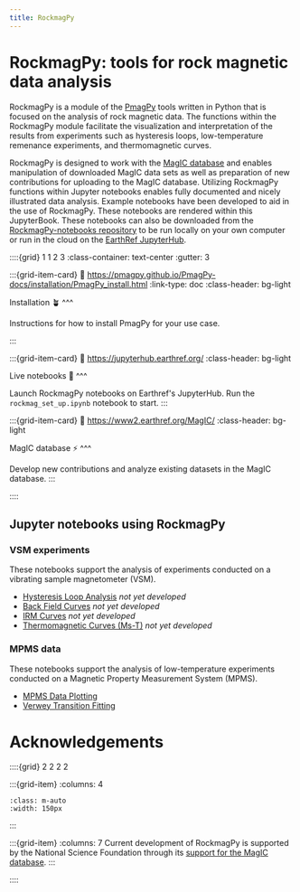 ```yaml
---
title: RockmagPy
---
```


# RockmagPy: tools for rock magnetic data analysis

RockmagPy is a module of the [PmagPy](https://pmagpy.github.io/PmagPy-docs/intro.html) tools written in Python that is focused on the analysis of rock magnetic data. The functions within the RockmagPy module facilitate the visualization and interpretation of the results from experiments such as hysteresis loops, low-temperature remenance experiments, and thermomagnetic curves. 

RockmagPy is designed to work with the [MagIC database](https://earthref.org/MagIC) and enables manipulation of downloaded MagIC data sets as well as preparation of new contributions for uploading to the MagIC database. Utilizing RockmagPy functions within Jupyter notebooks enables fully documented and nicely illustrated data analysis. Example notebooks have been developed to aid in the use of RockmagPy. These notebooks are rendered within this JupyterBook. These notebooks can also be downloaded from the [RockmagPy-notebooks repository](https://github.com/pmagpy/rockmagpy-notebooks) to be run locally on your own computer or run in the cloud on the [EarthRef JupyterHub](https://jupyterhub.earthref.org/).

::::{grid} 1 1 2 3
:class-container: text-center
:gutter: 3

:::{grid-item-card}
:link: https://pmagpy.github.io/PmagPy-docs/installation/PmagPy_install.html
:link-type: doc
:class-header: bg-light

Installation 🪴
^^^

Instructions for how to install PmagPy for your use case.

:::

:::{grid-item-card}
:link: https://jupyterhub.earthref.org/
:class-header: bg-light

Live notebooks 🚀
^^^

Launch RockmagPy notebooks on Earthref's JupyterHub. Run the `rockmag_set_up.ipynb` notebook to start.
:::

:::{grid-item-card}
:link: https://www2.earthref.org/MagIC/
:class-header: bg-light

MagIC database ⚡
^^^

Develop new contributions and analyze existing datasets in the MagIC database.
:::

::::

## Jupyter notebooks using RockmagPy

### VSM experiments

These notebooks support the analysis of experiments conducted on a vibrating sample magnetometer (VSM).

- [Hysteresis Loop Analysis](../hysteresis.ipynb) *not yet developed*
- [Back Field Curves](../backfield.ipynb) *not yet developed*
- [IRM Curves](../irm_acquisition.ipynb) *not yet developed*
- [Thermomagnetic Curves (Ms-T)](../thermomagnetic.ipynb) *not yet developed*

### MPMS data

These notebooks support the analysis of low-temperature experiments conducted on a Magnetic Property Measurement System (MPMS).

- [MPMS Data Plotting](../MPMS_plot.ipynb)
- [Verwey Transition Fitting](../MPMS_verwey_fit.ipynb)

# Acknowledgements

::::{grid} 2 2 2 2

:::{grid-item}
:columns: 4

```{image} images/logos/NSF_logo.png
:class: m-auto
:width: 150px
```

:::

:::{grid-item}
:columns: 7
Current development of RockmagPy is supported by the National Science Foundation through its [support for the MagIC database](https://www.nsf.gov/awardsearch/showAward?AWD_ID=2148719).
:::

::::